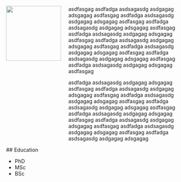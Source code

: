 <div>
<img src="{{ site.url }}/assets/omurarslan.jpg" style="width:150px;float:left;">
<div style="width:70%;padding-left:170px;">
<p> asdfasgag asdfadga asdsagasdg asdgagag adsgagag asdfasgag asdfadga asdsagasdg asdgagag adsgagag asdfasgag asdfadga asdsagasdg asdgagag adsgagag asdfasgag asdfadga asdsagasdg asdgagag adsgagag asdfasgag asdfadga asdsagasdg asdgagag adsgagag asdfasgag asdfadga asdsagasdg asdgagag adsgagag asdfasgag asdfadga asdsagasdg asdgagag adsgagag asdfasgag asdfadga asdsagasdg asdgagag adsgagag asdfasgag </p>
<p> asdfadga asdsagasdg asdgagag adsgagag asdfasgag asdfadga asdsagasdg asdgagag adsgagag asdfasgag asdfadga asdsagasdg asdgagag adsgagag asdfasgag asdfadga asdsagasdg asdgagag adsgagag asdfasgag asdfadga asdsagasdg asdgagag adsgagag asdfasgag asdfadga asdsagasdg asdgagag adsgagag asdfasgag asdfadga asdsagasdg asdgagag adsgagag asdfasgag asdfadga asdsagasdg asdgagag adsgagag 
 </p>
</div>  
</div>
## Education 

* PhD
* MSc
* BSc
